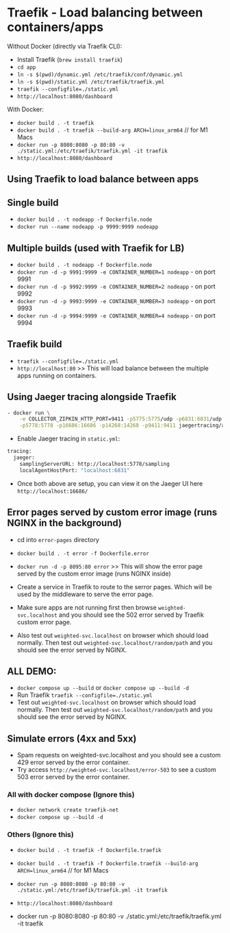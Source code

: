# Traefik - Load balancing between containers/apps

Without Docker (directly via Traefik CLI):

- Install Traefik (`brew install traefik`)
- `cd app`
- `ln -s $(pwd)/dynamic.yml /etc/traefik/conf/dynamic.yml`
- `ln -s $(pwd)/static.yml /etc/traefik/traefik.yml`
- `traefik --configfile=./static.yml`
- `http://localhost:8080/dashboard`

With Docker:

- `docker build . -t traefik`
- `docker build . -t traefik --build-arg ARCH=linux_arm64` // for M1 Macs
- `docker run -p 8080:8080 -p 80:80 -v ./static.yml:/etc/traefik/traefik.yml -it traefik`
- `http://localhost:8080/dashboard`

## Using Traefik to load balance between apps

## Single build

- `docker build . -t nodeapp -f Dockerfile.node`
- `docker run --name nodeapp -p 9999:9999 nodeapp`

## Multiple builds (used with Traefik for LB)

- `docker build . -t nodeapp -f Dockerfile.node`
- `docker run -d -p 9991:9999 -e CONTAINER_NUMBER=1 nodeapp` - on port 9991
- `docker run -d -p 9992:9999 -e CONTAINER_NUMBER=2 nodeapp` - on port 9992
- `docker run -d -p 9993:9999 -e CONTAINER_NUMBER=3 nodeapp` - on port 9993
- `docker run -d -p 9994:9999 -e CONTAINER_NUMBER=4 nodeapp` - on port 9994

## Traefik build

- `traefik --configfile=./static.yml`
- `http://localhost:80` >> This will load balance between the multiple apps running on containers.


## Using Jaeger tracing alongside Traefik

```bash
- docker run \
    -e COLLECTOR_ZIPKIN_HTTP_PORT=9411 -p5775:5775/udp -p6831:6831/udp -p6832:6832/udp \
    -p5778:5778 -p16686:16686 -p14268:14268 -p9411:9411 jaegertracing/all-in-one:latest
```

- Enable Jaeger tracing in `static.yml`:

```bash
tracing:
  jaeger:
    samplingServerURL: http://localhost:5778/sampling
    localAgentHostPort: "localhost:6831"

```

- Once both above are setup, you can view it on the Jaeger UI here `http://localhost:16686/`


## Error pages served by custom error image (runs NGINX in the background)

- cd into `error-pages` directory
- `docker build . -t error -f Dockerfile.error`
- `docker run -d -p 8095:80 error` >> This will show the error page served by the custom error image (runs NGINX inside)

- Create a service in Traefik to route to the serror pages. Which will be used by the middleware to serve the error page.

- Make sure apps are not running first then browse `weighted-svc.localhost` and you should see the 502 error served by Traefik custom error page.

- Also test out `weighted-svc.localhost` on browser which should load normally. Then test out `weighted-svc.localhost/random/path` and you should see the error served by NGINX. 


## ALL DEMO:

- `docker compose up --build` or `docker compose up --build -d`
- Run Traefik `traefik --configfile=./static.yml`
- Test out `weighted-svc.localhost` on browser which should load normally. Then test out `weighted-svc.localhost/random/path` and you should see the error served by NGINX.

## Simulate errors (4xx and 5xx)

- Spam requests on weighted-svc.localhost and you should see a custom 429 error served by the error container. 
- Try access `http://weighted-svc.localhost/error-503` to see a custom 503 error served by the error container.

### All with docker compose (Ignore this)

- `docker network create traefik-net`
- `docker compose up --build -d`

### Others (Ignore this)

- `docker build . -t traefik -f Dockerfile.traefik`
- `docker build . -t traefik -f Dockerfile.traefik --build-arg ARCH=linux_arm64` // for M1 Macs
- `docker run -p 8080:8080 -p 80:80 -v ./static.yml:/etc/traefik/traefik.yml -it traefik`
- `http://localhost:8080/dashboard`


- docker run -p 8080:8080 -p 80:80 -v ./static.yml:/etc/traefik/traefik.yml -it traefik

